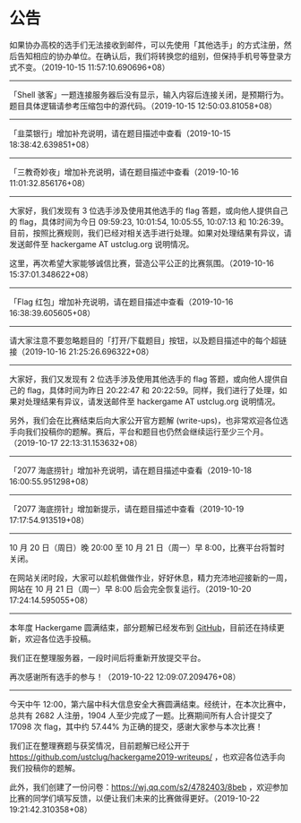 # 公告

如果协办高校的选手们无法接收到邮件，可以先使用「其他选手」的方式注册，然后告知相应的协办单位。在确认后，我们将转换您的组别，但保持手机号等登录方式不变。（2019-10-15 11:57:10.690696+08）

---

「Shell 骇客」一题连接服务器后没有显示，输入内容后连接关闭，是预期行为。题目具体逻辑请参考压缩包中的源代码。（2019-10-15 12:50:03.81058+08）

---

「韭菜银行」增加补充说明，请在题目描述中查看（2019-10-15 18:38:42.639851+08）

---

「三教奇妙夜」增加补充说明，请在题目描述中查看（2019-10-16 11:01:32.856176+08）

---

大家好，我们发现有 3 位选手涉及使用其他选手的 flag 答题，或向他人提供自己的 flag，具体时间为今日 09:59:23, 10:01:54, 10:05:55, 10:07:13 和 10:26:39。目前，按照比赛规则，我们已经对相关选手进行处理。如果对处理结果有异议，请发送邮件至 hackergame AT ustclug.org 说明情况。

这里，再次希望大家能够诚信比赛，营造公平公正的比赛氛围。（2019-10-16 15:37:01.348622+08）

---

「Flag 红包」增加补充说明，请在题目描述中查看（2019-10-16 16:38:39.605605+08）

---

请大家注意不要忽略题目的「打开/下载题目」按钮，以及题目描述中的每个超链接（2019-10-16 21:25:26.696322+08）

---

大家好，我们又发现有 2 位选手涉及使用其他选手的 flag 答题，或向他人提供自己的 flag，具体时间为昨日 20:22:47 和 20:22:59。同样，我们进行了处理，如果对处理结果有异议，请发送邮件至 hackergame AT ustclug.org 说明情况。

另外，我们会在比赛结束后向大家公开官方题解 (write-ups)，也非常欢迎各位选手向我们投稿你的题解。赛后，平台和题目也仍然会继续运行至少三个月。（2019-10-17 22:13:31.153632+08）

---

「2077 海底捞针」增加补充说明，请在题目描述中查看（2019-10-18 16:00:55.951298+08）

---

「2077 海底捞针」增加新提示，请在题目描述中查看（2019-10-19 17:17:54.913519+08）

---

10 月 20 日（周日）晚 20:00 至 10 月 21 日（周一）早 8:00，比赛平台将暂时关闭。

在网站关闭时段，大家可以趁机做做作业，好好休息，精力充沛地迎接新的一周，网站在 10 月 21 日（周一）早 8:00 后会完全恢复运行。（2019-10-20 17:24:14.595055+08）

---

本年度 Hackergame 圆满结束，部分题解已经发布到 <a href="https://github.com/ustclug/hackergame2019-writeups">GitHub</a>，目前还在持续更新，欢迎各位选手投稿。

我们正在整理服务器，一段时间后将重新开放提交平台。

再次感谢所有选手的参与！（2019-10-22 12:09:07.209476+08）

---

今天中午 12:00，第六届中科大信息安全大赛圆满结束。经统计，在本次比赛中，总共有 2682 人注册，1904 人至少完成了一题。比赛期间所有人合计提交了 17098 次 flag，其中约 57.44% 为正确的提交，感谢大家参与本次比赛！

我们正在整理赛题与获奖情况，目前题解已经公开于 <a href='https://github.com/ustclug/hackergame2019-writeups/'>https://github.com/ustclug/hackergame2019-writeups/</a> ，也欢迎各位选手向我们投稿你的题解。

此外，我们创建了一份问卷：<a href='https://wj.qq.com/s2/4782403/8beb'>https://wj.qq.com/s2/4782403/8beb</a> ，欢迎参加比赛的同学们填写反馈，以便让我们未来的比赛做得更好。（2019-10-22 19:21:42.310358+08）
